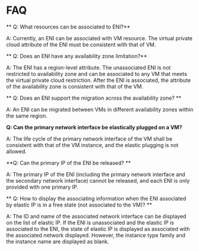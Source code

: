 # FAQ

** Q: What resources can be associated to ENI?**

A: Currently, an ENI can be associated with VM resource. The virtual private cloud attribute of the ENI must be consistent with that of VM.

** Q: Does an ENI have any availability zone limitation?**

A: The ENI has a region-level attribute. The unassociated ENI is not restricted to availability zone and can be associated to any VM that meets the virtual private cloud restriction. After the ENI is associated, the attribute of the availability zone is consistent with that of the VM.

** Q: Does an ENI support the migration across the availability zone? **

A: An ENI can be migrated between VMs in different availability zones within the same region.

**Q: Can the primary network interface be elastically plugged on a VM?**

A: The life cycle of the primary network interface of the VM shall be consistent with that of the VM instance, and the elastic plugging is not allowed.
   
**Q: Can the primary IP of the ENI be released? **

A: The primary IP of the ENI (including the primary network interface and the secondary network interface) cannot be released, and each ENI is only provided with one primary IP.

** Q: How to display the associating information when the ENI associated by elastic IP is in a free state (not associated to the VM)? **

A: The ID and name of the associated network interface can be displayed on the list of elastic IP. If the ENI is unassociated and the elastic IP is associated to the ENI, the state of elastic IP is displayed as associated with the associated network displayed. However, the instance type family and the instance name are displayed as blank.
